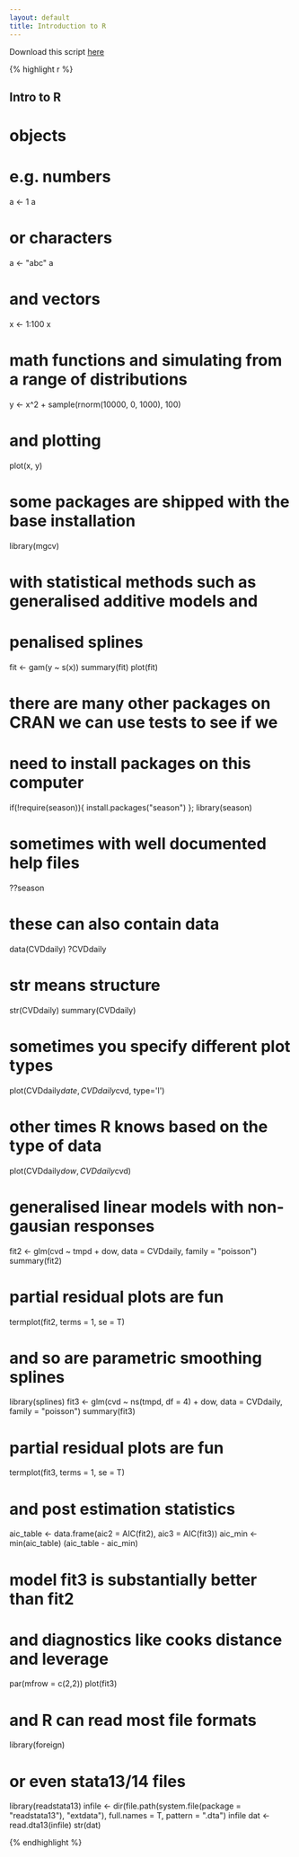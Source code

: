 ```yaml
---
layout: default
title: Introduction to R
---
```




Download this script [here](./intro-to-r.R)


{% highlight r %}
## Intro to R ##
# objects
# e.g. numbers
a <- 1
a
# or characters
a <- "abc"
a
# and vectors
x <- 1:100
x
# math functions and simulating from a range of distributions
y <- x^2 + sample(rnorm(10000, 0, 1000), 100)
# and plotting
plot(x, y)

# some packages are shipped with the base installation
library(mgcv)
# with statistical methods such as generalised additive models and
# penalised splines
fit <- gam(y ~ s(x))
summary(fit)
plot(fit)

# there are many other packages on CRAN we can use tests to see if we
# need to install packages on this computer
if(!require(season)){
  install.packages("season")
}; library(season)
# sometimes with well documented help files
??season

# these can also contain data
data(CVDdaily)
?CVDdaily
# str means structure
str(CVDdaily)
summary(CVDdaily)

# sometimes you specify different plot types
plot(CVDdaily$date, CVDdaily$cvd, type='l')
# other times R knows based on the type of data
plot(CVDdaily$dow, CVDdaily$cvd)

# generalised linear models with non-gausian responses
fit2 <- glm(cvd ~ tmpd + dow, data = CVDdaily, family = "poisson")
summary(fit2)

# partial residual plots are fun
termplot(fit2, terms = 1, se = T)

# and so are parametric smoothing splines
library(splines)
fit3 <- glm(cvd ~ ns(tmpd, df = 4) + dow,
            data = CVDdaily, family = "poisson")
summary(fit3)

# partial residual plots are fun
termplot(fit3, terms = 1, se = T)

# and post estimation statistics 
aic_table <- data.frame(aic2 = AIC(fit2), aic3 = AIC(fit3))
aic_min <- min(aic_table)
(aic_table - aic_min)
# model fit3 is substantially better than fit2

# and diagnostics like cooks distance and leverage
par(mfrow = c(2,2))
plot(fit3)

# and R can read most file formats
library(foreign)
# or even stata13/14 files 
library(readstata13)
infile <- dir(file.path(system.file(package = "readstata13"), "extdata"), full.names = T, pattern = ".dta")
infile
dat <- read.dta13(infile)
str(dat)

{% endhighlight %}
